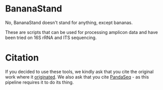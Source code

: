 # BananaStand

No, BananaStand doesn't stand for anything, except bananas.

These are scripts that can be used for processing amplicon data and have been tried on 16S rRNA and ITS sequencing.

# Citation
If you decided to use these tools, we kindly ask that you cite the original work where it [originated](http://www.pnas.org/content/112/8/E911.abstract, "This was my first paper, homie"). We also ask that you cite [PandaSeq](https://bmcbioinformatics.biomedcentral.com/articles/10.1186/1471-2105-13-31) - as this pipeline requires it to do its thing.
